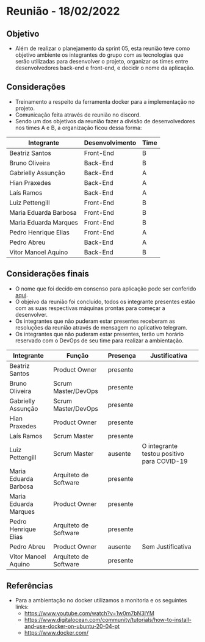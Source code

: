 # Reunião - 18/02/2022

## Objetivo
- Além de realizar o planejamento da sprint 05, esta reunião teve como objetivo ambiente os integrantes do grupo com as tecnologias que serão utilizadas para desenvolver o projeto, organizar os times entre desenvolvedores back-end e front-end, e decidir o nome da aplicação.

## Considerações 

- Treinamento a respeito da ferramenta docker para a implementação no projeto.
- Comunicação feita através de reunião no discord.
- Sendo um dos objetivos da reunião fazer a divisão de desenvolvedores nos times A e B, a organização ficou dessa forma:

| Integrante|Desenvolvimento|Time| 
|--------------|-------------|-----------------------------|
| Beatriz Santos | Front-End |B | 
| Bruno Oliveira | Back-End |B |   
| Gabrielly Assunção |Back-End |A |   
| Hian Praxedes |Back-End |A | 
| Laís Ramos |Back-End | A|  
| Luiz Pettengill |Front-End|B |  
| Maria Eduarda Barbosa |Front-End |B | 
| Maria Eduarda Marques |Front-End |B| 
| Pedro Henrique Elias |Front-End |A |  
| Pedro Abreu |Back-End |A |  
| Vitor Manoel Aquino|Back-End|B| 

## Considerações finais

- O nome que foi decido em consenso para aplicação pode ser conferido [aqui](https://github.com/fga-eps-mds/Tema-02/issues/77).
- O objeivo da reunião foi concluído, todos os integrante presentes estão com as suas respectivas máquinas prontas para começar a desenvolver.
- Os integrantes que não puderam estar presentes receberam as resoluções da reunião através de mensagem no aplicativo telegram.
- Os integrantes que não puderam estar presentes, terão um horário reservado com o DevOps de seu time para realizar a ambientação.



| Integrante|Função|Presença|Justificativa|
|--------------|-------------|-------|----------------------|
| Beatriz Santos | Product Owner |presente | 
| Bruno Oliveira | Scrum Master/DevOps |presente | |  
| Gabrielly Assunção |Scrum Master/DevOps |presente | |  
| Hian Praxedes |Product Owner |presente | |  
| Laís Ramos |Scrum Master | presente| |  
| Luiz Pettengill |Scrum Master |ausente |O integrante testou positivo para COVID-19 |  
| Maria Eduarda Barbosa |Arquiteto de Software |presente | |  
| Maria Eduarda Marques |Product Owner |presente | 
| Pedro Henrique Elias |Arquiteto de Software |presente | |  
| Pedro Abreu |Product Owner |ausente |Sem Justificativa |  
| Vitor Manoel Aquino|Arquiteto de Software |presente | 

## Referências

- Para a ambientação no docker utilizamos a monitoria e os seguintes links:
    - https://www.youtube.com/watch?v=1w0m7bN3IYM
    - https://www.digitalocean.com/community/tutorials/how-to-install-and-use-docker-on-ubuntu-20-04-pt
    - https://www.docker.com/